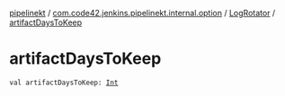 [pipelinekt](../../index.md) / [com.code42.jenkins.pipelinekt.internal.option](../index.md) / [LogRotator](index.md) / [artifactDaysToKeep](./artifact-days-to-keep.md)

# artifactDaysToKeep

`val artifactDaysToKeep: `[`Int`](https://kotlinlang.org/api/latest/jvm/stdlib/kotlin/-int/index.html)